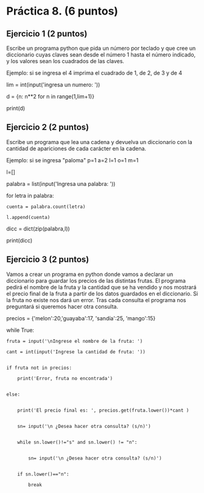 # Práctica 8. (6 puntos)
## Ejercicio 1 (2 puntos)
Escribe un programa python que pida un número por teclado y que cree un
diccionario cuyas claves sean desde el número 1 hasta el número indicado, y los
valores sean los cuadrados de las claves.

Ejemplo: si se ingresa el 4 imprima el cuadrado de 1, de 2, de 3 y de 4

lim = int(input('ingresa un numero: '))


d = {n: n**2 for n in range(1,lim+1)}


print(d)



## Ejercicio 2 (2 puntos)
Escribe un programa que lea una cadena y devuelva un diccionario con la
cantidad de apariciones de cada carácter en la cadena.

Ejemplo: si se ingresa "paloma" p=1 a=2 l=1 o=1 m=1

l=[]

palabra = list(input('Ingresa una palabra: '))

for letra in palabra:

    
    cuenta = palabra.count(letra)
    
    l.append(cuenta)
    

dicc = dict(zip(palabra,l))


print(dicc)



## Ejercicio 3 (2 puntos)
Vamos a crear un programa en python donde vamos a declarar un diccionario para
guardar los precios de las distintas frutas. El programa pedirá el nombre de la fruta
y la cantidad que se ha vendido y nos mostrará el precio final de la fruta a partir de
los datos guardados en el diccionario. Si la fruta no existe nos dará un error. Tras
cada consulta el programa nos preguntará si queremos hacer otra consulta.




precios = {'melon':20,'guayaba':17, 'sandía':25, 'mango':15}


while True:

    
    fruta = input('\nIngrese el nombre de la fruta: ')
    
    cant = int(input('Ingrese la cantidad de fruta: '))
    
    
    if fruta not in precios:
    
        print('Error, fruta no encontrada')
        
        
    else:
    
        
        print('El precio final es: ', precios.get(fruta.lower())*cant )
        

        sn= input('\n ¿Desea hacer otra consulta? (s/n)')
        
    
        while sn.lower()!="s" and sn.lower() != "n":
        
            
            sn= input('\n ¿Desea hacer otra consulta? (s/n)')
            
        
        if sn.lower()=="n":
        
            break

